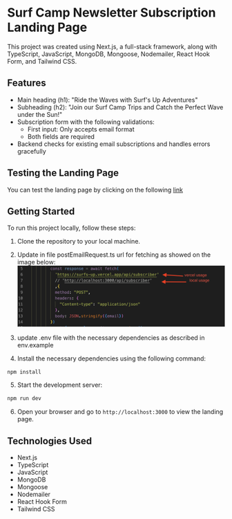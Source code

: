 # Surf Camp Newsletter Subscription Landing Page

This project was created using Next.js, a full-stack framework, along with TypeScript, JavaScript, MongoDB, Mongoose, Nodemailer, React Hook Form, and Tailwind CSS.

## Features

- Main heading (h1): "Ride the Waves with Surf's Up Adventures"
- Subheading (h2): "Join our Surf Camp Trips and Catch the Perfect Wave under the Sun!"
- Subscription form with the following validations:
  - First input: Only accepts email format
  - Both fields are required
- Backend checks for existing email subscriptions and handles errors gracefully

## Testing the Landing Page

You can test the landing page by clicking on the following [link](https://surfs-up.vercel.app/)

## Getting Started

To run this project locally, follow these steps:

1. Clone the repository to your local machine.
2. Update in file postEmailRequest.ts url for fetching as showed on the image below:
![Alt Text](./public/localUsage.png)
3. update .env file with the necessary dependencies as described in env.example

4. Install the necessary dependencies using the following command:

```bash
npm install
```

5. Start the development server:

```bash
npm run dev
```

6. Open your browser and go to `http://localhost:3000` to view the landing page.

## Technologies Used

- Next.js
- TypeScript 
- JavaScript 
- MongoDB
- Mongoose
- Nodemailer
- React Hook Form
- Tailwind CSS
